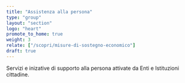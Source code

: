 ```yaml
---
title: "Assistenza alla persona"
type: "group"
layout: "section"
logo: "heart"
promote_to_home: true
weight: 3
relate: ["/scopri/misure-di-sostegno-economico"]
draft: true
---
```


Servizi e inizative di supporto alla persona attivate da Enti e Istituzioni cittadine.
